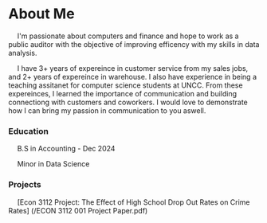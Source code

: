 # About Me
&emsp; I'm passionate about computers and finance and hope to work as a public auditor with the objective of improving efficency with my skills in data analysis. 

&emsp; I have 3+ years of expereince in customer service from my sales jobs, and 2+ years of expereince in warehouse. I also have experience in being a teaching assitanet for computer science students at UNCC. From these expereinces, I learned the importance of communication and building connectiong with customers and coworkers. I would love to demonstrate how I can bring my passion in communication to you aswell. 

### Education
&emsp; B.S in Accounting - Dec 2024
  
&emsp; Minor in Data Science
  
### Projects

&emsp; [Econ 3112 Project: The Effect of High School Drop Out Rates on Crime Rates] (/ECON 3112 001 Project Paper.pdf)


